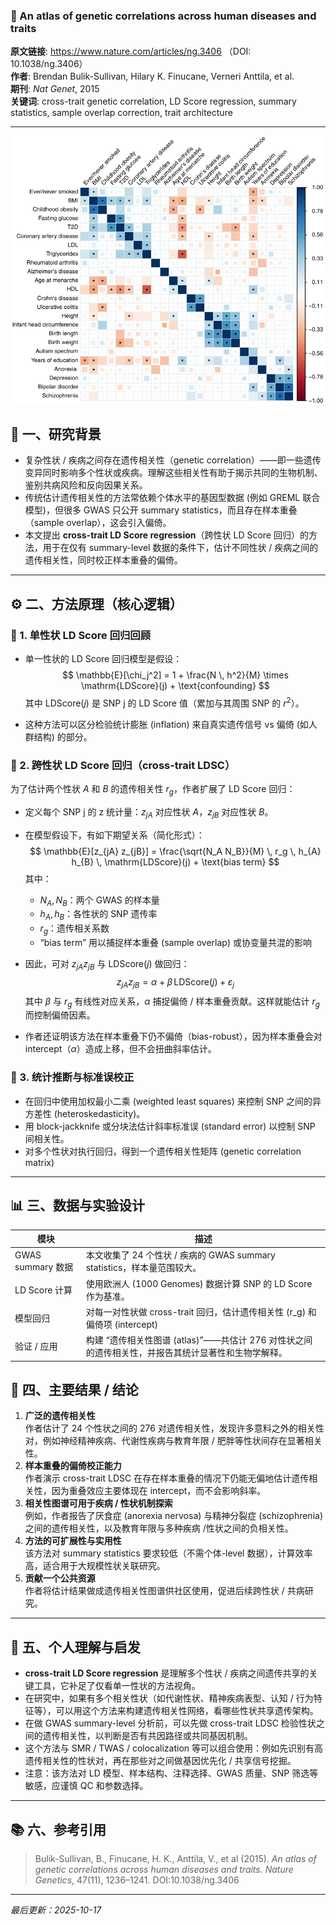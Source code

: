 ### 📄  An atlas of genetic correlations across human diseases and traits

**原文链接**: https://www.nature.com/articles/ng.3406 （DOI: 10.1038/ng.3406） \
**作者**: Brendan Bulik-Sullivan, Hilary K. Finucane, Verneri Anttila, et al. \
**期刊**: *Nat Genet*, 2015 \
**关键词**: cross-trait genetic correlation, LD Score regression, summary statistics, sample overlap correction, trait architecture

---
![1760687053444](image/2024-07-22_LDSC_genetic_correlation/1760687053444.png)

## 🧠 一、研究背景

- 复杂性状 / 疾病之间存在遗传相关性（genetic correlation）——即一些遗传变异同时影响多个性状或疾病。理解这些相关性有助于揭示共同的生物机制、鉴别共病风险和反向因果关系。
- 传统估计遗传相关性的方法常依赖个体水平的基因型数据 (例如 GREML 联合模型)，但很多 GWAS 只公开 summary statistics，而且存在样本重叠（sample overlap），这会引入偏倚。
- 本文提出 **cross-trait LD Score regression**（跨性状 LD Score 回归）的方法，用于在仅有 summary-level 数据的条件下，估计不同性状 / 疾病之间的遗传相关性，同时校正样本重叠的偏倚。


---

## ⚙️ 二、方法原理（核心逻辑）
### 📏 1. 单性状 LD Score 回归回顾

- 单一性状的 LD Score 回归模型是假设：
  $$
  \mathbb{E}[\chi_j^2] = 1 + \frac{N \, h^2}{M} \times \mathrm{LDScore}(j) + \text{confounding}
  $$
  其中 $\mathrm{LDScore}(j)$ 是 SNP j 的 LD Score 值（累加与其周围 SNP 的 $r^2$）。

- 这种方法可以区分检验统计膨胀 (inflation) 来自真实遗传信号 vs 偏倚 (如人群结构) 的部分。

### 🔄 2. 跨性状 LD Score 回归（cross-trait LDSC）

为了估计两个性状 $A$ 和 $B$ 的遗传相关性 $r_g$，作者扩展了 LD Score 回归：

- 定义每个 SNP j 的 z 统计量：$z_{jA}$ 对应性状 $A$，$z_{jB}$ 对应性状 $B$。

- 在模型假设下，有如下期望关系（简化形式）：
  $$
  \mathbb{E}[z_{jA} z_{jB}] = \frac{\sqrt{N_A N_B}}{M} \, r_g \, h_{A} h_{B} \, \mathrm{LDScore}(j) + \text{bias term}
  $$
  其中：
  - $N_A, N_B$：两个 GWAS 的样本量  
  - $h_A, h_B$：各性状的 SNP 遗传率  
  - $r_g$：遗传相关系数  
  - “bias term” 用以捕捉样本重叠 (sample overlap) 或协变量共混的影响

- 因此，可对 $z_{jA} z_{jB}$ 与 $\mathrm{LDScore}(j)$ 做回归：
  $$
  z_{jA} z_{jB} = \alpha + \beta \, \mathrm{LDScore}(j) + \varepsilon_j
  $$
  其中 $\beta$ 与 $r_g$ 有线性对应关系，$\alpha$ 捕捉偏倚 / 样本重叠贡献。这样就能估计 $r_g$ 而控制偏倚因素。 

- 作者还证明该方法在样本重叠下仍不偏倚（bias-robust），因为样本重叠会对 intercept（$\alpha$）造成上移，但不会扭曲斜率估计。

### 🧪 3. 统计推断与标准误校正

- 在回归中使用加权最小二乘 (weighted least squares) 来控制 SNP 之间的异方差性 (heteroskedasticity)。  
- 用 block-jackknife 或分块法估计斜率标准误 (standard error) 以控制 SNP 间相关性。  
- 对多个性状对执行回归，得到一个遗传相关性矩阵 (genetic correlation matrix)

---

## 📊 三、数据与实验设计

| 模块 | 描述 |
|---|---|
| GWAS summary 数据 | 本文收集了 24 个性状 / 疾病的 GWAS summary statistics，样本量范围较大。 |
| LD Score 计算 | 使用欧洲人 (1000 Genomes) 数据计算 SNP 的 LD Score 作为基准。|
| 模型回归 | 对每一对性状做 cross-trait 回归，估计遗传相关性 (r_g) 和偏倚项 (intercept) |
| 验证 / 应用 | 构建 “遗传相关性图谱 (atlas)”——共估计 276 对性状之间的遗传相关性，并报告其统计显著性和生物学解释。|



## 🧩 四、主要结果 / 结论

1. **广泛的遗传相关性**  
   作者估计了 24 个性状之间的 276 对遗传相关性，发现许多意料之外的相关性对，例如神经精神疾病、代谢性疾病与教育年限 / 肥胖等性状间存在显著相关性。
2. **样本重叠的偏倚校正能力**  
   作者演示 cross-trait LDSC 在存在样本重叠的情况下仍能无偏地估计遗传相关性，因为重叠效应主要体现在 intercept，而不会影响斜率。
3. **相关性图谱可用于疾病 / 性状机制探索**  
   例如，作者报告了厌食症 (anorexia nervosa) 与精神分裂症 (schizophrenia) 之间的遗传相关性，以及教育年限与多种疾病 /性状之间的负相关性。
4. **方法的可扩展性与实用性**  
   该方法对 summary statistics 要求较低（不需个体-level 数据），计算效率高，适合用于大规模性状关联研究。  
5. **贡献一个公共资源**  
   作者将估计结果做成遗传相关性图谱供社区使用，促进后续跨性状 / 共病研究。 

---

## 💬 五、个人理解与启发

- **cross-trait LD Score regression** 是理解多个性状 / 疾病之间遗传共享的关键工具，它补足了仅看单一性状的方法视角。  
- 在研究中，如果有多个相关性状（如代谢性状、精神疾病表型、认知 / 行为特征等），可以用这个方法来构建遗传相关性网络，看哪些性状共享遗传架构。  
- 在做 GWAS summary-level 分析前，可以先做 cross-trait LDSC 检验性状之间的遗传相关性，以判断是否有共因路径或共同基因机制。  
- 这个方法与 SMR / TWAS / colocalization 等可以组合使用：例如先识别有高遗传相关性的性状对，再在那些对之间做基因优先化 / 共享信号挖掘。  
- 注意：该方法对 LD 模型、样本结构、注释选择、GWAS 质量、SNP 筛选等敏感，应谨慎 QC 和参数选择。

---

## 📚 六、参考引用

> Bulik-Sullivan, B., Finucane, H. K., Anttila, V., et al (2015). *An atlas of genetic correlations across human diseases and traits.* *Nature Genetics*, 47(11), 1236–1241. DOI:10.1038/ng.3406

---

*最后更新：2025-10-17*

